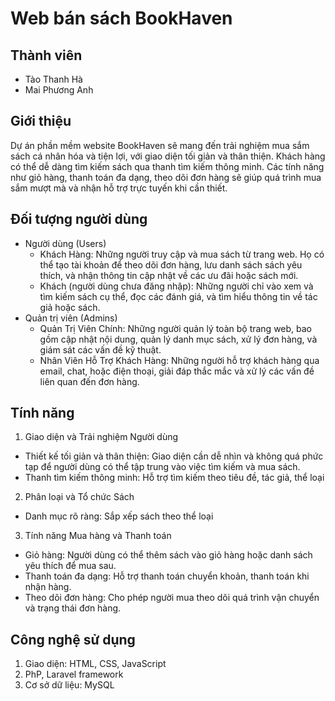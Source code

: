 # Web bán sách BookHaven
## Thành viên
- Tào Thanh Hà 
- Mai Phương Anh
## Giới thiệu
Dự án phần mềm website BookHaven sẽ mang đến trải nghiệm mua sắm sách cá nhân hóa và tiện lợi, với giao diện tối giản và thân thiện. Khách hàng có thể dễ dàng tìm kiếm sách qua thanh tìm kiếm thông minh. Các tính năng như giỏ hàng, thanh toán đa dạng, theo dõi đơn hàng sẽ giúp quá trình mua sắm mượt mà và nhận hỗ trợ trực tuyến khi cần thiết.
## Đối tượng người dùng
- Người dùng (Users)
  + Khách Hàng: Những người truy cập và mua sách từ trang web. Họ có thể tạo tài khoản để theo dõi đơn hàng, lưu danh sách sách yêu thích, và nhận thông tin cập nhật về các ưu đãi hoặc sách mới.
  + Khách (người dùng chưa đăng nhập): Những người chỉ vào xem và tìm kiếm sách cụ thể, đọc các đánh giá, và tìm hiểu thông tin về tác giả hoặc sách.
- Quản trị viên (Admins)
  + Quản Trị Viên Chính: Những người quản lý toàn bộ trang web, bao gồm cập nhật nội dung, quản lý danh mục sách, xử lý đơn hàng, và giám sát các vấn đề kỹ thuật.
  + Nhân Viên Hỗ Trợ Khách Hàng: Những người hỗ trợ khách hàng qua email, chat, hoặc điện thoại, giải đáp thắc mắc và xử lý các vấn đề liên quan đến đơn hàng.
## Tính năng
1. Giao diện và Trải nghiệm Người dùng
  + Thiết kế tối giản và thân thiện: Giao diện cần dễ nhìn và không quá phức tạp để người dùng có thể tập trung vào việc tìm kiếm và mua sách.
  + Thanh tìm kiếm thông minh: Hỗ trợ tìm kiếm theo tiêu đề, tác giả, thể loại 
2. Phân loại và Tổ chức Sách
  + Danh mục rõ ràng: Sắp xếp sách theo thể loại 
3. Tính năng Mua hàng và Thanh toán
  + Giỏ hàng: Người dùng có thể thêm sách vào giỏ hàng hoặc danh sách yêu thích để mua sau.
  + Thanh toán đa dạng: Hỗ trợ thanh toán chuyển khoản, thanh toán khi nhận hàng.
  + Theo dõi đơn hàng: Cho phép người mua theo dõi quá trình vận chuyển và trạng thái đơn hàng.
## Công nghệ sử dụng
1. Giao diện: HTML, CSS, JavaScript
2. PhP, Laravel framework
3. Cơ sở dữ liệu: MySQL
